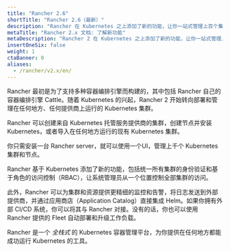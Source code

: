 ```yaml
---
title: "Rancher 2.6"
shortTitle: "Rancher 2.6（最新）"
description: "Rancher 在 Kubernetes 之上添加了新的功能，让你一站式管理上百个集群，统一 RBAC，开启监控和告警。了解更多。"
metaTitle: "Rancher 2.x 文档: 了解新功能"
metaDescription: "Rancher 2 在 Kubernetes 之上添加了新的功能，让你一站式管理上百个集群，统一 RBAC，开启监控和告警。了解更多。"
insertOneSix: false
weight: 1
ctaBanner: 0
aliases:
  - /rancher/v2.x/en/
---
```

Rancher 最初是为了支持多种容器编排引擎而构建的，其中包括 Rancher 自己的容器编排引擎 Cattle。随着 Kubernetes 的兴起，Rancher 2 开始转向部署和管理在任何地方、任何提供商上运行的 Kubernetes 集群。

Rancher 可以创建来自 Kubernetes 托管服务提供商的集群，创建节点并安装 Kubernetes，或者导入在任何地方运行的现有 Kubernetes 集群。

你只需安装一台 Rancher server，就可以使用一个UI，管理上千个 Kubernetes 集群和节点。

Rancher 基于 Kubernetes 添加了新的功能，包括统一所有集群的身份验证和基于角色的访问控制（RBAC），让系统管理员从一个位置控制全部集群的访问。

此外，Rancher 可以为集群和资源提供更精细的监控和告警，将日志发送到外部提供商，并通过应用商店（Application Catalog）直接集成 Helm。如果你拥有外部 CI/CD 系统，你可以将其与 Rancher 对接。没有的话，你也可以使用 Rancher 提供的 Fleet 自动部署和升级工作负载。

Rancher 是一个 _全栈式_ 的 Kubernetes 容器管理平台，为你提供在任何地方都能成功运行 Kubernetes 的工具。
